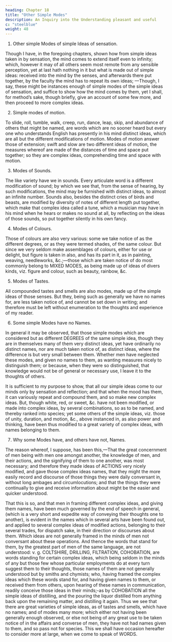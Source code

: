 ```yaml
---
heading: Chapter 18
title: "Other Simple Modes"
description: An Inquiry into the Understanding pleasant and useful
c: "steelblue"
weight: 48
---
```




1. Other simple Modes of simple Ideas of sensation.

Though I have, in the foregoing chapters, shown how from simple ideas taken in by sensation, the mind comes to extend itself even to infinity; which, however it may of all others seem most remote from any sensible perception, yet at last hath nothing in it but what is made out of simple ideas: received into the mind by the senses, and afterwards there put together, by the faculty the mind has to repeat its own ideas; —Though, I say, these might be instances enough of simple modes of the simple ideas of sensation, and suffice to show how the mind comes by them, yet I shall, for method’s sake, though briefly, give an account of some few more, and then proceed to more complex ideas.


2. Simple modes of motion.

To slide, roll, tumble, walk, creep, run, dance, leap, skip, and abundance of others that might be named, are words which are no sooner heard but every one who understands English has presently in his mind distinct ideas, which are all but the different modifications of motion. Modes of motion answer those of extension; swift and slow are two different ideas of motion, the measures whereof are made of the distances of time and space put together; so they are complex ideas, comprehending time and space with motion.


3. Modes of Sounds.

The like variety have we in sounds. Every articulate word is a different modification of sound; by which we see that, from the sense of hearing, by such modifications, the mind may be furnished with distinct ideas, to almost an infinite number. Sounds also, besides the distinct cries of birds and beasts, are modified by diversity of notes of different length put together, which make that complex idea called a tune, which a musician may have in his mind when he hears or makes no sound at all, by reflecting on the ideas of those sounds, so put together silently in his own fancy.


4. Modes of Colours.

Those of colours are also very various: some we take notice of as the different degrees, or as they were termed shades, of the same colour. But since we very seldom make assemblages of colours, either for use or delight, but figure is taken in also, and has its part in it, as in painting, weaving, needleworks, &c.;—those which are taken notice of do most commonly belong to MIXED MODES, as being made up of ideas of divers kinds, viz. figure and colour, such as beauty, rainbow, &c.

5. Modes of Tastes.

All compounded tastes and smells are also modes, made up of the simple ideas of those senses. But they, being such as generally we have no names for, are less taken notice of, and cannot be set down in writing; and therefore must be left without enumeration to the thoughts and experience of my reader.

6. Some simple Modes have no Names.

In general it may be observed, that those simple modes which are considered but as different DEGREES of the same simple idea, though they are in themselves many of them very distinct ideas, yet have ordinarily no distinct names, nor are much taken notice of, as distinct ideas, where the difference is but very small between them. Whether men have neglected these modes, and given no names to them, as wanting measures nicely to distinguish them; or because, when they were so distinguished, that knowledge would not be of general or necessary use, I leave it to the thoughts of others. 

It is sufficient to my purpose to show, that all our simple ideas come to our minds only by sensation and reflection; and that when the mood has them, it can variously repeat and compound them, and so make new complex ideas. But, though white, red, or sweet, &c. have not been modified, or made into complex ideas, by several combinations, so as to be named, and thereby ranked into species; yet some others of the simple ideas, viz. those of unity, duration, and motion, &c., above instanced in, as also power and thinking, have been thus modified to a great variety of complex ideas, with names belonging to them.

7. Why some Modes have, and others have not, Names.

The reason whereof, I suppose, has been this,—That the great concernment of men being with men one amongst another, the knowledge of men, and their actions, and the signifying of them to one another, was most necessary; and therefore they made ideas of ACTIONS very nicely modified, and gave those complex ideas names, that they might the more easily record and discourse of those things they were daily conversant in, without long ambages and circumlocutions; and that the things they were continually to give and receive information about might be the easier and quicker understood. 

That this is so, and that men in framing different complex ideas, and giving them names, have been much governed by the end of speech in general, (which is a very short and expedite way of conveying their thoughts one to another), is evident in the names which in several arts have been found out, and applied to several complex ideas of modified actions, belonging to their several trades, for dispatch sake, in their direction or discourses about them. Which ideas are not generally framed in the minds of men not conversant about these operations. And thence the words that stand for them, by the greatest part of men of the same language, are not understood: v. g. COLTSHIRE, DRILLING, FILTRATION, COHOBATION, are words standing for certain complex ideas, which being seldom in the minds of any but those few whose particular employments do at every turn suggest them to their thoughts, those names of them are not generally understood but by smiths and chymists; who, having framed the complex ideas which these words stand for, and having given names to them, or received them from others, upon hearing of these names in communication, readily conceive those ideas in their minds;-as by COHOBATION all the simple ideas of distilling, and the pouring the liquor distilled from anything back upon the remaining matter, and distilling it again. Thus we see that there are great varieties of simple ideas, as of tastes and smells, which have no names; and of modes many more; which either not having been generally enough observed, or else not being of any great use to be taken notice of in the affairs and converse of men, they have not had names given to them, and so pass not for species. This we shall have occasion hereafter to consider more at large, when we come to speak of WORDS.


